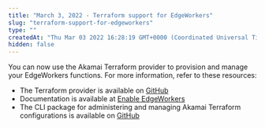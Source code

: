 ```yaml
---
title: "March 3, 2022 - Terraform support for EdgeWorkers"
slug: "terraform-support-for-edgeworkers"
type: ""
createdAt: "Thu Mar 03 2022 16:28:19 GMT+0000 (Coordinated Universal Time)"
hidden: false
---
```

You can now use the Akamai Terraform provider to provision and manage your EdgeWorkers functions. For more information, refer to these resources:

- The Terraform provider is available on [GitHub](https://github.com/akamai/terraform-provider-akamai/releases/tag/v1.11.0)
- Documentation is available at [Enable EdgeWorkers](https://techdocs.akamai.com/terraform/docs/set-up-edgeworkers)
- The CLI package for administering and managing Akamai Terraform configurations is available on [GitHub](https://github.com/akamai/cli-terraform/releases/tag/v0.6.0)